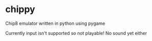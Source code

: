 # chippy
Chip8 emulator written in python using pygame

Currently input isn't supported so not playable!
No sound yet either
